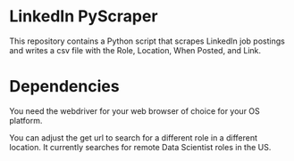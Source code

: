 # LinkedIn PyScraper
This repository contains a Python script that scrapes LinkedIn job postings and writes a csv file with the Role, Location, When Posted, and Link.

# Dependencies

You need the webdriver for your web browser of choice for your OS platform.

You can adjust the get url to search for a different role in a different location. It currently searches for remote Data Scientist roles in the US.
